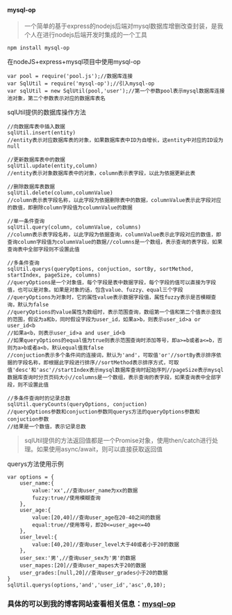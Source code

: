 #### mysql-op
> 一个简单的基于express的nodejs后端对mysql数据库增删改查封装，是我个人在进行nodejs后端开发时集成的一个工具


```
npm install mysql-op
```

在nodeJS+express+mysql项目中使用mysql-op

```
var pool = require('pool.js');//数据库连接
var SqlUtil = require('mysql-op');//引入mysql-op
var sqlUtil = new SqlUtil(pool,'user');//第一个参数pool表示mysql数据库连接池对象，第二个参数表示对应的数据库表名
```

sqlUtil提供的数据库操作方法

```
//向数据库表中插入数据
sqlUtil.insert(entity)
//entity表示对应数据库表的对象，如果数据库表中ID为自增长，这entity中对应的ID设为null
```

```
//更新数据库表中的数据
sqlUtil.update(entity,column)
//entity表示对象数据库表中的对象，column表示表字段，以此为依据更新此表
```


```
//删除数据库表数据
sqlUtil.delete(column,columnValue)
//column表示表字段名称，以此字段为依据删除表中的数据，columnValue表示此字段对应的数值，即删除column字段值为columnValue的数据
```

```
//单一条件查询
sqlUtil.query(column, columnValue, columns)
//column表示表字段名称，以此字段为依据查询，columnValue表示此字段对应的数值，即查询column字段值为columnValue的数据//columns是一个数组，表示查询的表字段，如果查询表中全部字段则不设置此值
```


```
//多条件查询
sqlUtil.querys(queryOptions, conjuction, sortBy, sortMethod, startIndex, pageSize, columns)
//queryOptions是一个对象值，每个字段是表中数据字段，每个字段的值可以直接为字段值，也可以是对象。如果是对象的话，包含value、fuzzy、equal三个字段
//queryOptions为对象时，它的属性value表示数据字段值，属性fuzzy表示是否模糊查询，默认为false
//queryOptions的value属性为数组时，表示范围查询，数组第一个值和第二个值表示查找的范围，假设为a和b，同时假设字段为user_id，如果a>b，则表示user_id>a or user_id<b
//如果a<b，则表示user_id>a and user_id<b
//如果queryOptions的equal值为true则表示范围查询时添加等号，即a>=b或者a<=b，否则为a>b或者a<b，默认equal值我false
//conjuction表示多个条件间的连接词，默认为'and'，可取值'or'//sortBy表示排序依据的字段名称，即根据此字段进行排序//sortMethod表示排序方式，可取值'desc'和'asc'//startIndex表示mysql数据库查询时起始序列//pageSize表示mysql数据库查询时分页页码大小//columns是一个数组，表示查询的表字段，如果查询表中全部字段，则不设置此值 
```

```
//多条件查询时的记录总数
sqlUtil.queryCounts(queryOptions, conjuction)
//queryOptions参数和conjuction参数同querys方法的queryOptions参数和conjuction参数
//结果是一个数值，表示记录总数
```



> sqlUtil提供的方法返回值都是一个Promise对象，使用then/catch进行处理。如果使用async/await，则可以直接获取返回值


querys方法使用示例

```
var options = {
    user_name:{
        value:'xx',//查询user_name为xx的数据
        fuzzy:true//使用模糊查询
    },
    user_age:{
        value:[20,40]//查询user_age在20-40之间的数据
        equal:true//使用等号，即20<=user_age<=40
    },
    user_level:{
        value:[40,20]//查询user_level大于40或者小于20的数据
    },
    user_sex:'男',//查询user_sex为'男'的数据    
    user_mapes:[20]//查询user_mapes大于20的数据
    user_grades:[null,20]//查询user_grades小于20的数据
}
sqlUtil.querys(options,'and','user_id','asc',0,10);
```
### 具体的可以到我的博客网站查看相关信息：[mysql-op](https://www.mvi-web.cn/library/12)